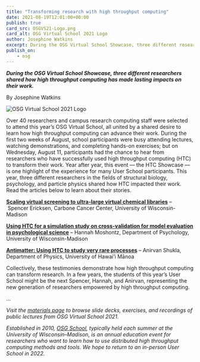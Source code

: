 ```yaml
---
title: "Transforming research with high throughput computing" 
date: 2021-08-19T12:01:00+00:00
publish: true
card_src: OSGVS21-Logo.png
card_alt: OSG Virtual School 2021 Logo
author: Josephine Watkins
excerpt: During the OSG Virtual School Showcase, three different researchers shared how high throughput computing has made lasting impacts on their work.
publish_on:
    - osg
--- 
```

***During the OSG Virtual School Showcase, three different researchers shared how high throughput computing has made lasting impacts on their work.***

By Josephine Watkins

<img src="{{ 'OSGVS21-Logo.png' | relative_url }}" alt="OSG Virtual School 2021 Logo"/>

Over 40 researchers and campus research computing staff were selected to attend this year’s OSG Virtual School, all united by a shared desire to learn how high throughput computing can advance their work. During the first two weeks of August, school participants were busy attending lectures, watching demonstrations, and completing hands-on exercises; but on Wednesday, August 11, participants had the chance to hear from researchers who have successfully used high throughput computing (HTC) to transform their work. Year after year, this event –– the HTC Showcase –– is one highlight of the experience for many User School participants. This year, three different researchers in the fields of structural biology, psychology, and particle physics shared how HTC impacted their work. Read the articles below to learn about their stories.

**[Scaling virtual screening to ultra-large virtual chemical libraries](https://path-cc.io/news/2021-08-19-Spencer-Showcase/)** – Spencer Ericksen, Carbone Cancer Center, University of Wisconsin-Madison

**[Using HTC for a simulation study on cross-validation for model evaluation in psychological science](https://path-cc.io/news/2021-08-19-Hannah-Showcase/)** – Hannah Moshontz, Department of Psychology, University of Wisconsin-Madison

**[Antimatter: Using HTC to study very rare processes](https://path-cc.io/news/2021-08-19-Anirvan-Showcase/)** – Anirvan Shukla, Department of Physics, University of Hawai’i Mānoa

Collectively, these testimonies demonstrate how high throughput computing can transform research. In a few years, the students of this year’s User School might be the next Spencer, Hannah, and Anirvan, representing the new generation of researchers empowered by high throughput computing.

...

*Visit the [materials page](https://opensciencegrid.org/virtual-school-2021/materials/) to browse slide decks, exercises, and recordings of public lectures from OSG Virtual School 2021.*

*Established in 2010, [OSG School](https://opensciencegrid.org/virtual-school-2021/), typically held each summer at the University of Wisconsin–Madison, is an annual education event for researchers who want to learn how to use distributed high throughput computing methods and tools. We hope to return to an in-person User School in 2022.*

